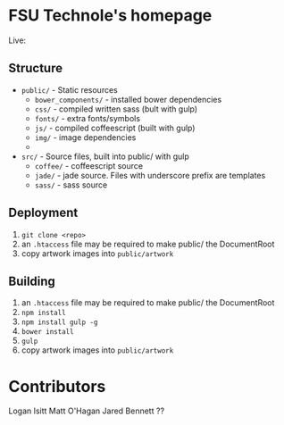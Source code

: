 FSU Technole's homepage
===============================
Live: 

## Structure
- `public/` - Static resources
    +   `bower_components/` -  installed bower dependencies
    +   `css/` - compiled written sass (bult with gulp)
    +   `fonts/` - extra fonts/symbols
    +   `js/` - compiled coffeescript (built with gulp)
    +   `img/` - image dependencies
    +   
- `src/` - Source files, built into public/ with gulp
    +   `coffee/` - coffeescript source
    +   `jade/` - jade source. Files with underscore prefix are templates
    +   `sass/` -  sass source

## Deployment
1. `git clone <repo>`
2. an `.htaccess` file may be required to make public/ the DocumentRoot
3. copy artwork images into `public/artwork`

## Building
1. an `.htaccess` file may be required to make public/ the DocumentRoot
2. `npm install`
3. `npm install gulp -g`
3. `bower install`
4. `gulp`
5. copy artwork images into `public/artwork`

# Contributors
Logan Isitt
Matt O'Hagan
Jared Bennett
??